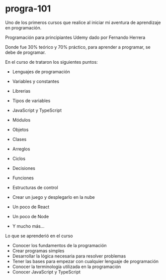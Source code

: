 # progra-101
Uno de los primeros cursos que realice al iniciar mi aventura de aprendizaje en programación.

Programación para principiantes
Udemy dado por Fernando Herrera

Donde fue 30% teórico y 70% práctico, para aprender a programar, se debe de programar.

En el curso de trataron los siguientes puntos:

- Lenguajes de programación

- Variables y constantes

- Librerias

- Tipos de variables

- JavaScript y TypeScript

- Módulos

- Objetos

- Clases

- Arreglos

- Ciclos

- Decisiones 

- Funciones

- Estructuras de control

- Crear un juego y desplegarlo en la nube

- Un poco de React

- Un poco de Node

- Y mucho más…


Lo que se aprenderió en el curso

- Conocer los fundamentos de la programación
- Crear programas simples
- Desarrollar la lógica necesaria para resolver problemas
- Tener las bases para empezar con cualquier lenguaje de programación
- Conocer la terminología utilizada en la programación
- Conocer JavaScript y TypeScript
